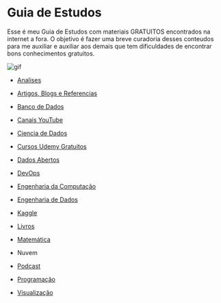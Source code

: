 # Guia de Estudos
Esse é meu Guia de Estudos com materiais GRATUITOS encontrados na internet a fora. O objetivo é fazer uma breve curadoria desses conteudos para me auxiliar e auxiliar aos demais que tem dificuldades de encontrar bons conhecimentos gratuitos.


![gif](https://media.giphy.com/media/BmmfETghGOPrW/giphy.gif)

* [Analises](https://github.com/rafaelrd-dev/GuiaDeEstudos/blob/master/Analises/Analises.md)

* [Artigos, Blogs e Referencias](https://github.com/rafaelrd-dev/GuiaDeEstudos/blob/master/Artigos%2C%20Blogs%20e%20Referencias/ArtigosEReferencias.md)

* [Banco de Dados](https://github.com/rafaelrd-dev/GuiaDeEstudos/blob/master/Banco%20de%20Dados/BancoDeDados.md)

* [Canais YouTube](https://github.com/rafaelrd-dev/GuiaDeEstudos/blob/master/Canais%20YouTube/CanaisYouTube.md)

* [Ciencia de Dados](https://github.com/rafaelrd-dev/GuiaDeEstudos/blob/master/Ciencia%20de%20Dados/CienciaDeDados.md)

* [Cursos Udemy Gratuitos](https://github.com/ProgramacaoPratica/CursosUdemy/tree/master/Cursos%20em%20Portugu%C3%AAs)

* [Dados Abertos](https://github.com/rafaelrd-dev/GuiaDeEstudos/blob/master/Dados%20Abertos/DadosAbertos.md)

* [DevOps](https://github.com/rafaelrd-dev/GuiaDeEstudos/blob/master/DevOps/DevOps.md)

* [Engenharia da Computação](https://github.com/rafaelrd-dev/GuiaDeEstudos/blob/master/Engenharia%20da%20Computação/EngenhariaDaComputacao.md)

* [Engenharia de Dados](https://github.com/rafaelrd-dev/GuiaDeEstudos/blob/master/Engenharia%20de%20Dados/EngenhariaDeDados.md)

* [Kaggle](https://github.com/rafaelrd-dev/GuiaDeEstudos/blob/master/Kaggle/Kaggle.md)

* [Livros](https://github.com/rafaelrd-dev/GuiaDeEstudos/blob/master/Livros/Livros.md)

* [Matemática](https://github.com/rafaelrd-dev/GuiaDeEstudos/blob/master/Matem%C3%A1tica/Matematica.md)

* Nuvem
 
* [Podcast](https://github.com/rafaelrd-dev/GuiaDeEstudos/blob/master/Podcast/Podcast.md)

* [Programação](https://github.com/rafaelrd-dev/GuiaDeEstudos/blob/master/Programa%C3%A7%C3%A3o/Programa%C3%A7%C3%A3o.md)

* [Visualização](https://github.com/rafaelrd-dev/GuiaDeEstudos/blob/master/Visualiza%C3%A7%C3%A3o/Visualiza%C3%A7%C3%A3o.md)
